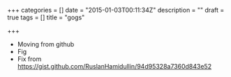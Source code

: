 +++
categories = []
date = "2015-01-03T00:11:34Z"
description = ""
draft = true
tags = []
title = "gogs"

+++

- Moving from github
- Fig
- Fix from https://gist.github.com/RuslanHamidullin/94d95328a7360d843e52

